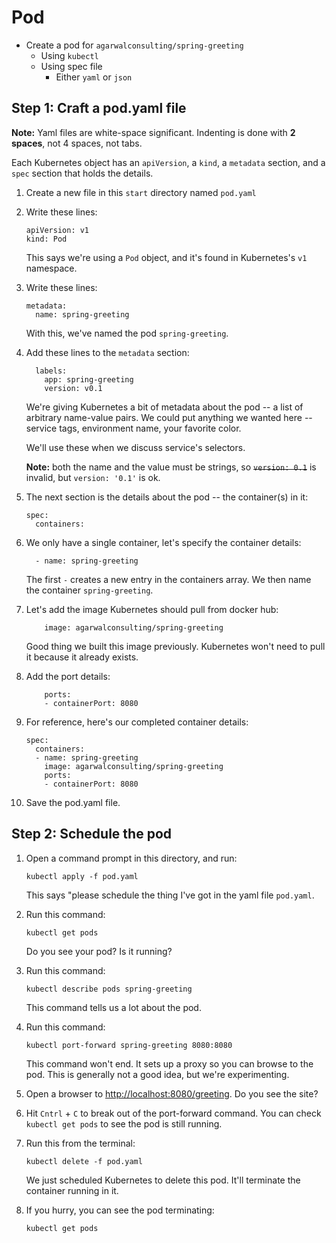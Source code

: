 # Pod

- Create a pod for `agarwalconsulting/spring-greeting`
  - Using `kubectl`
  - Using spec file
    - Either `yaml` or `json`

## Step 1: Craft a pod.yaml file

**Note:** Yaml files are white-space significant.  Indenting is done with **2 spaces**, not 4 spaces, not tabs.

Each Kubernetes object has an `apiVersion`, a `kind`, a `metadata` section, and a `spec` section that holds the details.

1. Create a new file in this `start` directory named `pod.yaml`

2. Write these lines:

   ```
   apiVersion: v1
   kind: Pod
   ```

   This says we're using a `Pod` object, and it's found in Kubernetes's `v1` namespace.

3. Write these lines:

   ```
   metadata:
     name: spring-greeting
   ```

   With this, we've named the pod `spring-greeting`.

4. Add these lines to the `metadata` section:

   ```
     labels:
       app: spring-greeting
       version: v0.1
   ```

   We're giving Kubernetes a bit of metadata about the pod -- a list of arbitrary name-value pairs.  We could put anything we wanted here -- service tags, environment name, your favorite color.

   We'll use these when we discuss service's selectors.

   **Note:** both the name and the value must be strings, so ~~`version: 0.1`~~ is invalid, but `version: '0.1'` is ok.

5. The next section is the details about the pod -- the container(s) in it:

   ```
   spec:
     containers:
   ```

6. We only have a single container, let's specify the container details:

   ```
     - name: spring-greeting
   ```

   The first `-` creates a new entry in the containers array.  We then name the container `spring-greeting`.

7. Let's add the image Kubernetes should pull from docker hub:

   ```
       image: agarwalconsulting/spring-greeting
   ```

   Good thing we built this image previously.  Kubernetes won't need to pull it because it already exists.

8. Add the port details:

   ```
       ports:
       - containerPort: 8080
   ```

8. For reference, here's our completed container details:

   ```
   spec:
     containers:
     - name: spring-greeting
       image: agarwalconsulting/spring-greeting
       ports:
       - containerPort: 8080
   ```

9. Save the pod.yaml file.

## Step 2: Schedule the pod

1. Open a command prompt in this directory, and run:

   ```
   kubectl apply -f pod.yaml
   ```

   This says "please schedule the thing I've got in the yaml file `pod.yaml`.

2. Run this command:

   ```
   kubectl get pods
   ```

   Do you see your pod?  Is it running?

3. Run this command:

   ```
   kubectl describe pods spring-greeting
   ```

   This command tells us a lot about the pod.

4. Run this command:

   ```
   kubectl port-forward spring-greeting 8080:8080
   ```

   This command won't end.  It sets up a proxy so you can browse to the pod.  This is generally not a good idea, but we're experimenting.

5. Open a browser to [http://localhost:8080/greeting](http://localhost:8080/greeting).  Do you see the site?

6. Hit `Cntrl` + `C` to break out of the port-forward command.  You can check `kubectl get pods` to see the pod is still running.

7. Run this from the terminal:

   ```
   kubectl delete -f pod.yaml
   ```

   We just scheduled Kubernetes to delete this pod.  It'll terminate the container running in it.

8. If you hurry, you can see the pod terminating:

   ```
   kubectl get pods
   ```
